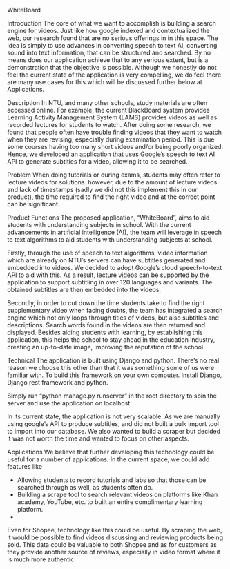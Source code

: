 WhiteBoard

Introduction
The core of what we want to accomplish is building a search engine for videos. Just like how google indexed and contextualized the web, our research found that are no serious offerings in in this space. The idea is simply to use advances in converting speech to text AI, converting sound into text information, that can be structured and searched. By no means does our application achieve that to any serious extent, but is a demonstration that the objective is possible. Although we honestly do not feel the current state of the application is very compelling, we do feel there are many use cases for this which will be discussed further below at Applications.

Description
In NTU, and many other schools, study materials are often accessed online. For example, the current BlackBoard system provides Learning Activity Management System (LAMS) provides videos as well as recorded lectures for students to watch. After doing some research, we found that people often have trouble finding videos that they want to watch when they are revising, especially during examination period. This is due some courses having too many short videos and/or being poorly organized. Hence, we developed an application that uses Google’s speech to text AI API to generate subtitles for a video, allowing it to be searched.

Problem
When doing tutorials or during exams, students may often refer to lecture videos for solutions. however, due to the amount of lecture videos and lack of timestamps (sadly we did not this implement this in our product), the time required to find the right video and at the correct point can be significant.

Product Functions
The proposed application, “WhiteBoard”, aims to aid students with understanding subjects in school. With the current advancements in artificial intelligence (AI), the team will leverage in speech to text algorithms to aid students with understanding subjects at school.

Firstly, through the use of speech to text algorithms, video information which are already on NTU’s servers can have subtitles generated and embedded into videos. We decided to adopt Google’s cloud speech-to-text API to aid with this. As a result, lecture videos can be supported by the application to support subtitling in over 120 languages and variants. The obtained subtitles are then embedded into the videos.

Secondly, in order to cut down the time students take to find the right supplementary video when facing doubts, the team has integrated a search engine which not only loops through titles of videos, but also subtitles and descriptions. Search words found in the videos are then returned and displayed.
Besides aiding students with learning, by establishing this application, this helps the school to stay ahead in the education industry, creating an up-to-date image, improving the reputation of the school. 

Technical
The application is built using Django and python. There’s no real reason we choose this other than that it was something some of us were familiar with. To build this framework on your own computer. Install Django, Django rest framework and python.

Simply run “python manage.py runserver” in the root directory to spin the server and use the application on localhost.

In its current state, the application is not very scalable. As we are manually using google’s API to produce subtitles, and did not built a bulk import tool to import into our database. We also wanted to build a scraper but decided it was not worth the time and wanted to focus on other aspects.

Applications
We believe that further developing this technology could be useful for a number of applications. In the current space, we could add features like 
-	Allowing students to record tutorials and labs so that those can be searched through as well, as students often do. 
-	Building a scrape tool to search relevant videos on platforms like Khan academy, YouTube, etc. to built an entire complimentary learning platform.
-	
Even for Shopee, technology like this could be useful. By scraping the web, it would be possible to find videos discussing and reviewing products being sold. This data could be valuable to both Shopee and as for customers as they provide another source of reviews, especially in video format where it is much more authentic.



